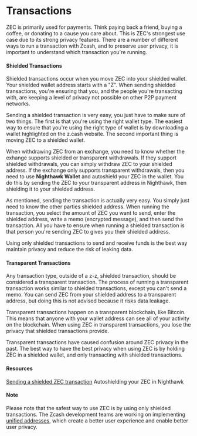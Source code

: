 # Transactions

ZEC is primarily used for payments. Think paying back a friend, buying a coffee, or donating to a cause you care about. This is ZEC's strongest use case due to its strong privacy features. There are a number of different ways to run a transaction with Zcash, and to preserve user privacy, it is important to understand which transaction you're running.

#### Shielded Transactions

Shielded transactions occur when you move ZEC into your shielded wallet. Your shielded wallet address starts with a "Z". When sending shielded transactions, you're ensuring that you, and the people you're transacting with, are keeping a level of privacy not possible on other P2P payment networks.

Sending a shielded transaction is very easy, you just have to make sure of two things. The first is that you're using the right wallet type. The easiest way to ensure that you're using the right type of wallet is by downloading a wallet highlighted on the z.cash website. The second important thing is moving ZEC to a shielded wallet.

When withdrawing ZEC from an exchange, you need to know whether the exhange supports shielded or transparent withdrawals. If they support shielded withdrawals, you can simply withdraw ZEC to your shielded address. If the exchange only supports transparent withdrawals, then you need to use **Nighthawk Wallet** and autoshield your ZEC in the wallet. You do this by sending the ZEC to your transparent address in Nighthawk, then shielding it to your shielded address.

As mentioned, sending the transaction is actually very easy. You simply just need to know the other parties shielded address. When running the transaction, you select the amount of ZEC you want to send, enter the shielded address, write a memo (encrypted message), and then send the transaction. All you have to ensure when running a shielded transaction is that person you're sending ZEC to gives you their shielded address.

Using only shielded transactions to send and receive funds is the best way maintain privacy and reduce the risk of leaking data.

#### Transparent Transactions

Any transaction type, outside of a z-z, shielded transaction, should be considered a transparent transaction. The process of running a transparent transaction works similar to shielded transactions, except you can't send a memo. You can send ZEC from your shielded address to a transparent address, but doing this is not advised because it risks data leakage.

Transparent transactions happen on a transparent blockchain, like Bitcoin. This means that anyone with your wallet address can see all of your activity on the blockchain. When using ZEC in transparent transactions, you lose the privacy that shielded transactions provide.

Transparent transactions have caused confusion around ZEC privacy in the past. The best way to have the best privacy when using ZEC is by holding ZEC in a shielded wallet, and only transacting with shielded transactions.

#### Resources

[Sending a shielded ZEC transaction](https://www.youtube.com/watch?v=9WJSMxag2IQ)
Autoshielding your ZEC in Nighthawk

#### Note

Please note that the safest way to use ZEC is by using only shielded transactions. The Zcash development teams are working on implementing [unified addresses](https://electriccoin.co/blog/unified-addresses-in-zcash-explained/#:~:text=The%20unified%20address%20(UA)%20is,within%20the%20broader%20Zcash%20ecosystem.), which create a better user experience and enable better user privacy.
